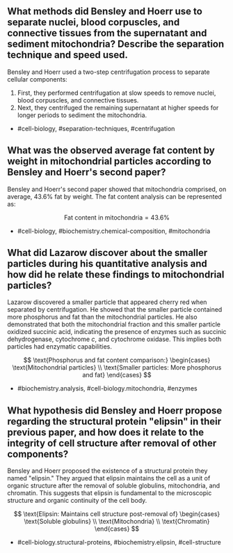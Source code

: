 ## What methods did Bensley and Hoerr use to separate nuclei, blood corpuscles, and connective tissues from the supernatant and sediment mitochondria? Describe the separation technique and speed used.

Bensley and Hoerr used a two-step centrifugation process to separate cellular components:
1. First, they performed centrifugation at slow speeds to remove nuclei, blood corpuscles, and connective tissues.
2. Next, they centrifuged the remaining supernatant at higher speeds for longer periods to sediment the mitochondria.

- #cell-biology, #separation-techniques, #centrifugation

## What was the observed average fat content by weight in mitochondrial particles according to Bensley and Hoerr's second paper?

Bensley and Hoerr's second paper showed that mitochondria comprised, on average, $43.6 \%$ fat by weight. The fat content analysis can be represented as:

$$
\text{Fat content in mitochondria} = 43.6\%
$$

- #cell-biology, #biochemistry.chemical-composition, #mitochondria

## What did Lazarow discover about the smaller particles during his quantitative analysis and how did he relate these findings to mitochondrial particles?

Lazarow discovered a smaller particle that appeared cherry red when separated by centrifugation. He showed that the smaller particle contained more phosphorus and fat than the mitochondrial particles. He also demonstrated that both the mitochondrial fraction and this smaller particle oxidized succinic acid, indicating the presence of enzymes such as succinic dehydrogenase, cytochrome $c$, and cytochrome oxidase. This implies both particles had enzymatic capabilities.

$$
\text{Phosphorus and fat content comparison:}
\begin{cases}
\text{Mitochondrial particles} \\
\text{Smaller particles: More phosphorus and fat}
\end{cases}
$$

- #biochemistry.analysis, #cell-biology.mitochondria, #enzymes

## What hypothesis did Bensley and Hoerr propose regarding the structural protein "elipsin" in their previous paper, and how does it relate to the integrity of cell structure after removal of other components?

Bensley and Hoerr proposed the existence of a structural protein they named "elipsin." They argued that elipsin maintains the cell as a unit of organic structure after the removal of soluble globulins, mitochondria, and chromatin. This suggests that elipsin is fundamental to the microscopic structure and organic continuity of the cell body.

$$
\text{Elipsin: Maintains cell structure post-removal of}
\begin{cases}
\text{Soluble globulins} \\
\text{Mitochondria} \\
\text{Chromatin}
\end{cases}
$$

- #cell-biology.structural-proteins, #biochemistry.elipsin, #cell-structure